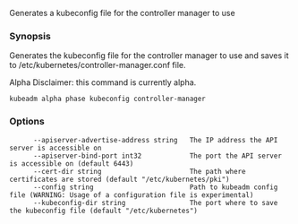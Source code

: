 Generates a kubeconfig file for the controller manager to use

### Synopsis


Generates the kubeconfig file for the controller manager to use and saves it to /etc/kubernetes/controller-manager.conf file. 

Alpha Disclaimer: this command is currently alpha.

```
kubeadm alpha phase kubeconfig controller-manager
```

### Options

```
      --apiserver-advertise-address string   The IP address the API server is accessible on
      --apiserver-bind-port int32            The port the API server is accessible on (default 6443)
      --cert-dir string                      The path where certificates are stored (default "/etc/kubernetes/pki")
      --config string                        Path to kubeadm config file (WARNING: Usage of a configuration file is experimental)
      --kubeconfig-dir string                The port where to save the kubeconfig file (default "/etc/kubernetes")
```

